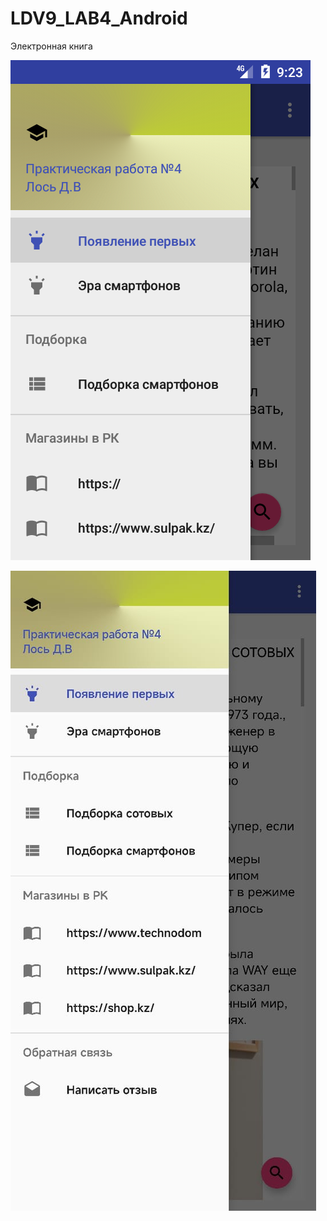 # LDV9_LAB4_Android
Электронная книга

![Screenshot](screenshot.png)

![Screenshot](screenshot2.jpg)

